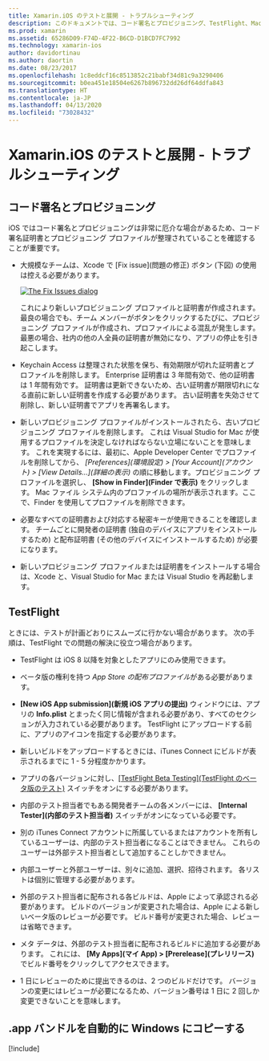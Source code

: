 ```yaml
---
title: Xamarin.iOS のテストと展開 - トラブルシューティング
description: このドキュメントでは、コード署名とプロビジョニング、TestFlight、Mac ビルド ホストから Windows への iOS アプリ バンドルのコピーに関連するトラブルシューティングのヒントを示します。
ms.prod: xamarin
ms.assetid: 65286D09-F74D-4F22-B6CD-D1BCD7FC7992
ms.technology: xamarin-ios
author: davidortinau
ms.author: daortin
ms.date: 08/23/2017
ms.openlocfilehash: 1c8eddcf16c8513852c21babf34d81c9a3290406
ms.sourcegitcommit: b0ea451e18504e6267b896732dd26df64ddfa843
ms.translationtype: HT
ms.contentlocale: ja-JP
ms.lasthandoff: 04/13/2020
ms.locfileid: "73028432"
---
```

# <a name="xamarinios-testing-and-deployment---troubleshooting"></a>Xamarin.iOS のテストと展開 - トラブルシューティング

## <a name="code-signing--provisioning"></a>コード署名とプロビジョニング

iOS ではコード署名とプロビジョニングは非常に厄介な場合があるため、コード署名証明書とプロビジョニング プロファイルが整理されていることを確認することが重要です。

- 大規模なチームは、Xcode で [Fix issue]\(問題の修正\) ボタン (下図) の使用は控える必要があります。

    [![](troubleshooting-images/fixissue.png "The Fix Issues dialog")](troubleshooting-images/fixissue.png#lightbox)

    これにより新しいプロビジョニング プロファイルと証明書が作成されます。 最良の場合でも、チーム メンバーがボタンをクリックするたびに、プロビジョニング プロファイルが作成され、プロファイルによる混乱が発生します。 最悪の場合、社内の他の人全員の証明書が無効になり、アプリの停止を引き起こします。

- Keychain Access は整理された状態を保ち、有効期限が切れた証明書とプロファイルを削除します。 Enterprise 証明書は 3 年間有効で、他の証明書は 1 年間有効です。 証明書は更新できないため、古い証明書が期限切れになる直前に新しい証明書を作成する必要があります。 古い証明書を失効させて削除し、新しい証明書でアプリを再署名します。

- 新しいプロビジョニング プロファイルがインストールされたら、古いプロビジョニング プロファイルを削除します。 これは Visual Studio for Mac が使用するプロファイルを決定しなければならない立場にないことを意味します。 これを実現するには、最初に、Apple Developer Center でプロファイルを削除してから、 *[Preferences]\(環境設定\) > [Your Account]\(アカウント\) > [View Details...]\(詳細の表示\)* の順に移動します。プロビジョニング プロファイルを選択し、 **[Show in Finder]\(Finder で表示\)** をクリックします。 Mac ファイル システム内のプロファイルの場所が表示されます。ここで、Finder を使用してプロファイルを削除できます。

- 必要なすべての証明書および対応する秘密キーが使用できることを確認します。 チームごとに開発者の証明書 (独自のデバイスにアプリをインストールするため) と配布証明書 (その他のデバイスにインストールするため) が必要になります。

- 新しいプロビジョニング プロファイルまたは証明書をインストールする場合は、Xcode と、Visual Studio for Mac または Visual Studio を再起動します。

## <a name="testflight"></a>TestFlight

ときには、テストが計画どおりにスムーズに行かない場合があります。  次の手順は、TestFlight での問題の解決に役立つ場合があります。

- TestFlight は iOS 8 以降を対象としたアプリにのみ使用できます。

- ベータ版の権利を持つ *App Store の配布プロファイル*がある必要があります。

- **[New iOS App submission]\(新規 iOS アプリの提出\)** ウィンドウには、アプリの **Info.plist** とまったく同じ情報が含まれる必要があり、すべてのセクションが入力されている必要があります。 TestFlight にアップロードする前に、アプリのアイコンを指定する必要があります。

- 新しいビルドをアップロードするときには、iTunes Connect にビルドが表示されるまでに 1 - 5 分程度かかります。

- アプリの各バージョンに対し、[[TestFlight Beta Testing]\(TestFlight のベータ版のテスト\)](~/ios/deploy-test/testflight.md#beta-testing) スイッチをオンにする必要があります。

- 内部のテスト担当者でもある開発者チームの各メンバーには、 **[Internal Tester]\(内部のテスト担当者\)** スイッチがオンになっている必要です。

- 別の iTunes Connect アカウントに所属しているまたはアカウントを所有しているユーザーは、内部のテスト担当者になることはできません。 これらのユーザーは外部テスト担当者として追加することしかできません。

- 内部ユーザーと外部ユーザーは、別々に追加、選択、招待されます。 各リストは個別に管理する必要があります。

- 外部のテスト担当者に配布される各ビルドは、Apple によって承認される必要があります。 ビルドのバージョンが変更された場合は、Apple による新しいベータ版のレビューが必要です。 ビルド番号が変更された場合、レビューは省略できます。

- メタ データは、外部のテスト担当者に配布されるビルドに追加する必要があります。 これには、 **[My Apps]\(マイ App\) > [Prerelease]\(プレリリース\)** でビルド番号をクリックしてアクセスできます。

- 1 日にレビューのために提出できるのは、2 つのビルドだけです。 バージョンの変更にはレビューが必要になるため、バージョン番号は 1 日に 2 回しか変更できないことを意味します。

<a name="Automatically_copy_app_bundles_back_to_Windows" />

## <a name="automatically-copy-app-bundles-back-to-windows"></a>.app バンドルを自動的に Windows にコピーする

[!include[](~/ios/includes/copy-app-bundle-to-windows.md)]
